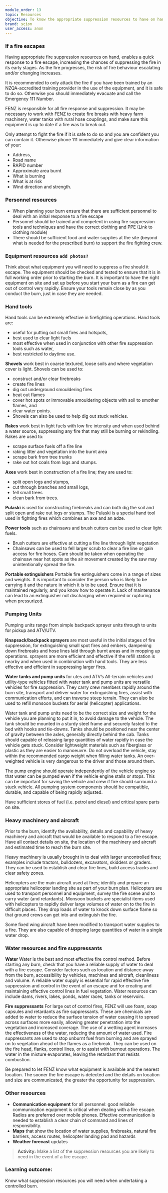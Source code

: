 ```yaml
---
module_order: 13
topic: Resources
objective: To know the appropriate suppression resources to have on hand in case of a fire escape.
brand: scion
user_access: anon
---
```

### If a fire escapes

Having appropriate fire suppression resources on hand, enables a quick response to a fire escape, increasing the chances of suppressing the fire in its early stages. As the fire progresses, the risk of fire behaviour escalating and/or changing increases.

It is recommended to only attack the fire if you have been trained by an NZQA-accredited training provider in the use of the equipment, and it is safe to do so. Otherwise you should immediately evacuate and call the Emergency 111 Number.

FENZ is responsible for all fire response and suppression. It may be necessary to work with FENZ to create fire breaks with heavy farm machinery, water tanks with rural hose couplings, and make sure this equipment is up to date if a fire was to break out.

Only attempt to fight the fire if it is safe to do so and you are confident you can contain it. Otherwise phone 111 immediately and give clear information of your:
* Address,
* Road name
* RAPID number
* Approximate area burnt
* What is burning
* What is at risk
* Wind direction and strength.

### Personnel resources

* When planning your burn ensure that there are sufficient personnel to deal with an initial response to a fire escape
* Personnel should be trained and competent in using fire suppression tools and techniques and have the correct clothing and PPE (Link to clothing module)
* There should be sufficient food and water supplies at the site (beyond what is needed for the prescribed burn) to support the fire fighting crew.

### Equipment resources `add photos?`

Think about what equipment you will need to suppress a fire should it escape. The equipment should be checked and tested to ensure that it is in full working order prior to starting the burn. It is important to have the right equipment on site and set up before you start your burn as a fire can get out of control very rapidly. Ensure your tools remain close by as you conduct the burn, just in case they are needed.

### Hand tools

Hand tools can be extremely effective in firefighting operations.  Hand tools are:
* useful for putting out small fires and hotspots,
* best used to clear light fuels
* most effective when used in conjunction with other fire suppression tools such as water,
* best restricted to daytime use.

**Shovels** work best in coarse textured, loose soils and where vegetation cover is light. Shovels can be used to:
* construct and/or clear firebreaks
* create fire lines
* dig out underground smouldering fires
* beat out flames
* cover hot spots or immovable smouldering objects with soil to smother flames, and
* clear water points.
* Shovels can also be used to help dig out stuck vehicles.

**Rakes** work best in light fuels with low fire intensity and when used behind a water source, suppressing any fire that may still be burning or rekindling. Rakes are used to:
* scrape surface fuels off a fire line
* raking litter and vegetation into the burnt area
* scrape bark from tree trunks 
* rake out hot coals from logs and stumps.  

**Axes** work best in construction of a fire line; they are used to:
* split open logs and stumps, 
* cut through branches and small logs, 
* fell small trees 
* clean bark from trees.

**Pulaski** is used for constructing firebreaks and can both dig the soil and split open and rake out logs or stumps. The Pulaski is a special hand tool used in fighting fires which combines an axe and an adze. 

**Power tools** such as chainsaws and brush cutters can be used to clear light fuels. 
* Brush cutters are effective at cutting a fire line through light vegetation 
* Chainsaws can be used to fell larger scrub to clear a fire line or gain access for fire hoses. Care should be taken when operating the chainsaw near hot spots as the air movement created by the saw may unintentionally spread the fire.


**Portable extinguishers**
Portable fire extinguishers come in a range of sizes and weights. It is important to consider the person who is likely to be carrying it and the nature in which it is to be used. Ensure that it is maintained regularly, and you know how to operate it. Lack of maintenance can lead to an extinguisher not discharging when required or rupturing when pressurized.

### Pumping Units

Pumping units range from simple backpack sprayer units through to units for pickup and ATV/UTV.

**Knapsack/backpack sprayers** are most useful in the initial stages of fire suppression, for extinguishing small spot fires and embers, dampening down firebreaks and hose lines laid through burnt areas and in mopping up operations. sprayers are more efficient and effective if the refill station is nearby and when used in combination with hand tools. They are less effective and efficient in suppressing larger fires.

**Water tanks and pump units** for utes and ATV’s
All-terrain vehicles and utility-type vehicles fitted with water tank and pump units are versatile vehicles for fire suppression. They carry crew members rapidly around the burn site, transport and deliver water for extinguishing fires, assist with communication efforts, and can traverse steep terrain. They can also be used to refill monsoon buckets for aerial (helicopter) applications.

Water tank and pump units need to be the correct size and weight for the vehicle you are planning to put it in, to avoid damage to the vehicle. The tank should be mounted in a sturdy steel frame and securely fasted to the bed with hooks and tie-downs. Tanks should be positioned near the center of gravity between the axles, generally directly behind the cab. Tanks should capable of releasing large quantities of water rapidly in case the vehicle gets stuck. Consider lightweight materials such as fiberglass or plastic as they are easier to manoeuvre. Do not overload the vehicle, stay within the recommended cargo weight when filling water tanks. An over-weighted vehicle is very dangerous to the driver and those around them.

The pump engine should operate independently of the vehicle engine so that water can be pumped even if the vehicle engine stalls or stops. This can be important for saving the vehicle and crew if fire should surround a stuck vehicle. All pumping system components should be compatible, durable, and capable of being rapidly adjusted.

Have sufficient stores of fuel (i.e. petrol and diesel) and critical spare parts on site.

### Heavy machinery and aircraft  

Prior to the burn, identify the availability, details and capability of heavy machinery and aircraft that would be available to respond to a fire escape. Have all contact details on site, the location of the machinery and aircraft and estimated time to reach the burn site.

Heavy machinery is usually brought in to deal with larger uncontrolled fires; examples include tractors, bulldozers, excavators, skidders or graders. They can be used to establish and clear fire lines, build access tracks and clear safety zones.

Helicopters are the main aircraft used at fires; identify and prepare an appropriate helicopter landing site as part of your burn plan. Helicopters are used to transport personnel and equipment, survey the fire scene and to carry water (and retardants). Monsoon buckets are specialist items used with helicopters to rapidly deliver large volumes of water on to the fire in difficult places. They drop loads of water to knock down surface flame so that ground crews can get into and extinguish the fire. 

Some fixed wing aircraft have been modified to transport water supplies to a fire. They are also capable of dropping large quantities of water in a single water drop.

### Water resources and fire suppressants

**Water**
Water is the best and most effective fire control method. Before starting any burn, check that you have a reliable supply of water to deal with a fire escape. Consider factors such as location and distance away from the burn, accessibility by vehicles, machines and aircraft, cleanliness and volume. A reliable water supply is essential for rapid effective fire suppression and control in the event of an escape and for creating and maintaining effective control lines in fuel vegetation. Water resources can include dams, rivers, lakes, ponds, water races, tanks or reservoirs. 

**Fire suppressants**
For large out of control fires, FENZ will use foam, soap capsules and retardants as fire suppressants. These are chemicals are added to water to reduce the surface tension of water causing it to spread across surfaces more easily, allowing greater penetration into the vegetation and increased coverage. The use of a wetting agent increases the effectiveness of the water, reducing the amount of water used. Fire suppressants are used to stop unburnt fuel from burning and are sprayed on to vegetation ahead of the flames as a firebreak. They can be used on the fire head, flanks, control lines, or to assist with burnout operations. The water in the mixture evaporates, leaving the retardant that resists combustion.
 
Be prepared to let FENZ know what equipment is available and the nearest location. The sooner the fire escape is detected and the details on location and size are communicated, the greater the opportunity for suppression.

### Other resources

* **Communication equipment** for all personnel: good reliable communication equipment is critical when dealing with a fire escape. Radios are preferred over mobile phones. Effective communication is needed to establish a clear chain of command and lines of responsibility.
* **Maps** that show the location of water supplies, firebreaks, natural fire barriers, access routes, helicopter landing pad and hazards
* **Weather forecast** updates

> __Activity:__  Make a list of the suppression resources you are likely to need in the event of a fire escape.

### Learning outcome: 

Know what suppression resources you will need when undertaking a controlled burn.

